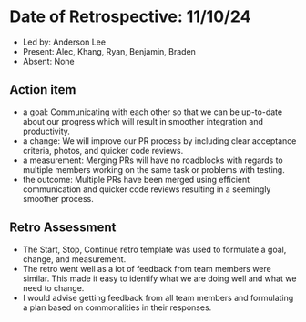 # Date of Retrospective: 11/10/24

* Led by: Anderson Lee
* Present: Alec, Khang, Ryan, Benjamin, Braden
* Absent: None

## Action item

* a goal: Communicating with each other so that we can be up-to-date about our progress which will result in smoother integration and productivity.
* a change: We will improve our PR process by including clear acceptance criteria, photos, and quicker code reviews.
* a measurement: Merging PRs will have no roadblocks with regards to multiple members working on the same task or problems with testing.
* the outcome: Multiple PRs have been merged using efficient communication and quicker code reviews resulting in a seemingly smoother process.

## Retro Assessment

* The Start, Stop, Continue retro template was used to formulate a goal, change, and measurement.
* The retro went well as a lot of feedback from team members were similar. This made it easy to identify what we are doing well and what we need to change.
* I would advise getting feedback from all team members and formulating a plan based on commonalities in their responses.
